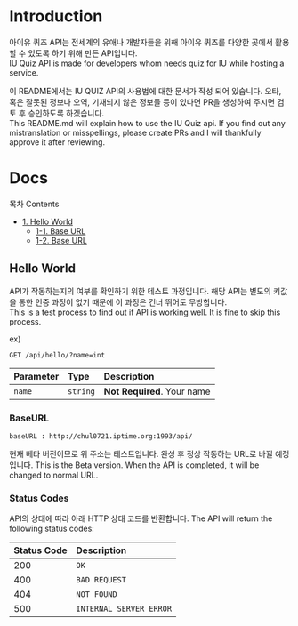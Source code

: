 # Introduction

아이유 퀴즈 API는 전세계의 유애나 개발자들을 위해 아이유 퀴즈를 다양한 곳에서 활용할 수 있도록 하기 위해 만든 API입니다. <br />
IU Quiz API is made for developers whom needs quiz for IU while hosting a service.

이 README에서는 IU QUIZ API의 사용법에 대한 문서가 작성 되어 있습니다. 오타, 혹은 잘못된 정보나 오역, 기재되지 않은 정보들 등이 있다면 PR을 생성하여 주시면 검토 후 승인하도록 하겠습니다. <br />
This README.md will explain how to use the IU Quiz api. If you find out any mistranslation or misspellings, please create PRs and I will thankfully approve it after reviewing.

# Docs

목차 Contents
* [1. Hello World](##Hello-World)
    - [1-1. Base URL](###BaseURL)
    - [1-2. Base URL](###Status-Codes)

## Hello World

API가 작동하는지의 여부를 확인하기 위한 테스트 과정입니다. 해당 API는 별도의 키값을 통한 인증 과정이 없기 때문에 이 과정은 건너 뛰어도 무방합니다. <br />
This is a test process to find out if API is working well. It is fine to skip this process.

ex)
```http
GET /api/hello/?name=int
```

| Parameter | Type | Description |
| :--- | :--- | :--- |
| `name` | `string` | **Not Required**. Your name |

### BaseURL

```http
baseURL : http://chul0721.iptime.org:1993/api/
```
현재 베타 버전이므로 위 주소는 테스트입니다. 완성 후 정상 작동하는 URL로 바뀔 예정입니다.
This is the Beta version. When the API is completed, it will be changed to normal URL.

### Status Codes

API의 상태에 따라 아래 HTTP 상태 코드를 반환합니다.
The API will return the following status codes:

| Status Code | Description |
| :--- | :--- |
| 200 | `OK` |
| 400 | `BAD REQUEST` |
| 404 | `NOT FOUND` |
| 500 | `INTERNAL SERVER ERROR` |